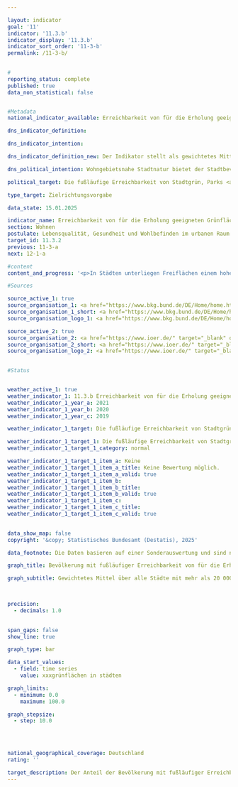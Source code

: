 ```yaml
---

layout: indicator        
goal: '11'        
indicator: '11.3.b'        
indicator_display: '11.3.b'        
indicator_sort_order: '11-3-b'        
permalink: /11-3-b/        
        

#
reporting_status: complete        
published: true        
data_non_statistical: false        


#Metadata        
national_indicator_available: Erreichbarkeit von für die Erholung geeigneten Grünflächen in Städten        

dns_indicator_definition:         

dns_indicator_intention:         

dns_indicator_definition_new: Der Indikator stellt als gewichtetes Mittel über alle Städte mit mehr als 20&nbsp;000&nbsp;Einwohnerinnen und Einwohner den Anteil der Bevölkerung (in Prozent) dar, der in fußläufiger Entfernung (maximal 300&nbsp;m Luftlinie) zu, für die Erholung geeigneten, Grünflächen mit einer definierten Mindestgröße von einem Hektar wohnt.        

dns_political_intention: Wohngebietsnahe Stadtnatur bietet der Stadtbevölkerung wichtige Räume für Erholung, Bewegung, Sport, Naturerfahrung und Begegnung und sorgt für eine Anpassung an Wetterextreme, wie <abbr title="zum Beispiel" tabindex="0">z. B.</abbr> durch Kühlung in Hitzeperioden, Frischlufterzeugung oder durch Regenrückhalt bei Starkregenereignissen. Sie hat somit eine große Bedeutung für Umweltgerechtigkeit und Lebensqualität inklusive körperlichem und psychischem Wohlbefinden. So ist die Lebensqualität im direkten Wohnumfeld umso höher, je näher der Versorgungsgrad bei 100&nbsp;Prozent liegt. Stadtnatur bietet zudem vielfältige Lebensräume für Pflanzen und Tiere und leistet so einen Betrag zur Erhaltung der biologischen Vielfalt.        

political_target: Die fußläufige Erreichbarkeit von Stadtgrün, Parks <abbr title="und so weiter (et cetera)" tabindex="0">etc.</abbr> in Städten soll perspektivisch für alle Bewohnerinnen und Bewohner ermöglicht werden        

type_target: Zielrichtungsvorgabe        

data_state: 15.01.2025        

indicator_name: Erreichbarkeit von für die Erholung geeigneten Grünflächen in Städten        
section: Wohnen        
postulate: Lebensqualität, Gesundheit und Wohlbefinden im urbanen Raum erhalten und steigern        
target_id: 11.3.2        
previous: 11-3-a        
next: 12-1-a        

#content         
content_and_progress: '<p>In Städten unterliegen Freiflächen einem hohen Nutzungsdruck. Eine zentrale Herausforderung der Stadt- und Raumplanung besteht darin, ausreichend Flächen für Wohn- und Nichtwohngebäude bereitzustellen und gleichzeitig die Ausdehnung der Siedlungsflächen zu begrenzen. Das <a href="https://dns-indikatoren.de/11-1-a/">Ziel 11.1.a</a> der Deutschen Nachhaltigkeitsstrategie fordert, dass die Ausweitung der Siedlungs- und Verkehrsfläche bis 2030&nbsp;auf maximal 30&nbsp;Hektar pro Tag zurückgehen und ab 2050&nbsp;netto überhaupt keine Ausweitung der Siedlungs- und Verkehrsfläche stattfinden soll.<br><br>Internationale Strategien und Zielsetzungen, wie die <abbr title="Europäische Union" tabindex="0">EU</abbr>-Biodiversitätsstrategie 2030&nbsp;und die <abbr title="Europäische Union" tabindex="0">EU</abbr>-Verordnung zur Wiederherstellung der Natur, betonen die Bedeutung der Erhaltung und Wiederherstellung von Grünflächen in städtischen Gebieten. Der Bericht „Urban Green Space and Health“ der Weltgesundheitsorganisation (<abbr title="World Health Organization (Weltgesundheitsorganisation)" tabindex="0">WHO</abbr>) aus dem Jahr 2017&nbsp;hebt die positiven gesundheitlichen Auswirkungen von Grünflächen hervor, während der World Cities Report 2022&nbsp;der <abbr title="United Nations (Vereinte Nationen)" tabindex="0">UN</abbr>-HABITAT (Programm der Vereinten Nationen für menschliche Siedlungen) die Rolle grüner Infrastruktur für eine nachhaltige städtische Entwicklung unterstreicht.<br><br>Der vom Leibniz-Institut für ökologische Raumentwicklung (IÖR) berechnete Indikator quantifiziert auf bundesweiter Ebene den Anteil der städtischen Bevölkerung, der öffentlich zugängliche Grün- oder Wasserflächen innerhalb einer fußläufigen Entfernung von 500&nbsp;Metern von seinem Wohnort erreicht. Diese Entfernung entspricht einer maximalen Luftliniendistanz von etwa 300&nbsp;Metern, die in etwa 10&nbsp;bis 15&nbsp;Minuten zu Fuß zurückgelegt werden kann. Real existierende Barrieren, wie fehlende Bahn- oder Autobahnübergänge, Brücken über Fließgewässer oder ähnliche infrastrukturelle Hemmnisse, die in einzelnen Fällen die tatsächliche Wegstrecke erheblich verlängern können, werden in der Analyse nicht berücksichtigt.<br><br>Die Datengrundlage für die öffentlich zugänglichen Grün- oder Wasserflächen ist das Digitale Basis-Landschaftsmodell (ATKIS Basis-DLM) der deutschen Vermessungsverwaltungen. In die Analyse flossen vegetationsbestandene und wasserbedeckte Flächen ein, die öffentlich zugänglich sind und potenziell eine Erholungswirkung besitzen. Berücksichtigt wurden vielfältige Nutzungsarten, darunter passive Erholung durch Betrachtung, sportliche Aktivitäten oder sozial-interaktive Formen der Erholung. Beispiele für solche Flächen sind Parks, Friedhöfe, Wälder und Gewässerflächen. Kleingartenanlagen wurden ebenfalls in die Flächenauswahl einbezogen, da sie tendenziell öffentlich zugänglich sind und ein Bestandteil des Grünsystems der Städte und Gemeinden darstellen. Für alle Nutzungsarten gilt, dass nur Flächen mit einer Mindestgröße von einem Hektar in die Berechnung einbezogen wurden.<br><br>Zur Ermittlung des Indikatorwertes wurde für alle berücksichtigten Flächen ein Puffer von 300&nbsp;Metern erstellt. Diese Pufferpolygone wurden mit dem Datensatz „Haushalte Einwohner Bund“ (HH-EW-Bund) des Bundesamtes für Kartographie und Geodäsie (<abbr title="Bundesamt für Kartographie und Geodäsie" tabindex="0">BKG</abbr>) verschnitten. Wohnhäuser innerhalb der Pufferzone wurden mit einem Attribut zur Erreichbarkeit von Grün- oder Wasserflächen versehen. In die Berechnung des Indikators gehen alle deutschen Städte mit mindestens 20&nbsp;000&nbsp;Einwohnerinnen und Einwohnern ein, insgesamt 666&nbsp;Städte (Stand: 2020). Diese Auswahl bleibt über alle Berichtsjahre hinweg konstant.<br><br>Der Indikatorwert wird als prozentualer Anteil der Einwohnerzahl in den als erreichbar gekennzeichneten Wohnhäusern an der gesamten städtischen Bevölkerung berechnet. Anschließend wird der bundesweite Durchschnitt als bevölkerungsgewichteter Mittelwert aller Städte ermittelt. Zwischen 2019&nbsp;und 2021&nbsp;zeigte der Indikator nur geringe Schwankungen, wobei 2021&nbsp;etwa 83,3&nbsp;% der Bevölkerung in den betrachteten Städten Zugang zu erholungsrelevanten Grün- oder Wasserflächen im Umkreis von 300&nbsp;Metern ihres Wohnorts hatten. Von den insgesamt 48,8&nbsp;Millionen Stadtbewohnerinnen und Stadtbewohnern der betrachteten Städte hatten 40,6&nbsp;Millionen fußläufigen Zugang zu öffentlich zugänglichen Grün- oder Wasserflächen, während für etwa 8,1&nbsp;Millionen Menschen kein solcher Zugang bestand.<br><br>Die Ergebnisse zeigen, dass ein großer Teil der Stadtbevölkerung Zugang zu erholungsrelevanten Grün- oder Wasserflächen hat. Dennoch lassen die Daten der drei Berichtsjahre keine Entwicklung erkennen, die die angestrebte flächendeckende Versorgung aller Stadtbewohnerinnen und Stadtbewohner als erreichbar erscheinen lässt. Von den 666&nbsp;untersuchten Städten erreichten 244&nbsp;einen Versorgungsgrad von mindestens 90&nbsp;%. In zehn Städten (Ennepetal, Netphen, Wiehl, Schmallenberg, Idar-Oberstein, Lennestadt, Overath, Greiz, Schramberg, Wipperfürth) haben über 99&nbsp;% der Bevölkerung Zugang zu erholungsrelevanten Grün- oder Wasserflächen, während in vier Städten (Viernheim, Fellbach, Kaarst und Schwetzingen) der Versorgungsgrad unter 50&nbsp;% liegt.<br><br>Der Indikator erfasst jedoch nicht den Charakter von Wohngebieten: Einerseits könnte ein Teil der nicht versorgten Gebiete in weniger dicht besiedelten Vororten liegen, in denen größere Grünflächen seltener sind, die Bewohnerinnen und Bewohner jedoch häufig über private Gärten verfügen und von der aufgelockerten Bebauung profitieren. Zudem bleiben durch die Fokussierung auf Grün- und Wasserflächen Bereiche unberücksichtigt, die ebenfalls Freizeit- und Erholungseffekte bieten können, wie etwa Spielplätze, Skateranlagen oder Fußgängerzonen.<br><br>Andererseits bleiben durch die Darstellung des reinen Vorhandenseins von Grünflächen in der Umgebung, Umfang und Qualität der Versorgung an Grünflächen unberücksichtigt. Die Bevölkerung in sehr dicht besiedelten Gebieten mit wenigen kleinen Grünflächen in der Umgebung geht genauso in den Indikator ein wie die Bevölkerung in eher dünn besiedelten Bereichen, der pro Person eine deutlich größere erholungsrelevante Grünfläche zur Verfügung steht. Auch werden die (nach subjektivem Empfinden) stark unterschiedlichen Erholungseffekte der verschiedenen Flächenarten nicht berücksichtigt.</p>'                

#Sources        

source_active_1: true
source_organisation_1: <a href="https://www.bkg.bund.de/DE/Home/home.html" target="_blank" onclick="return confirm_alert('vom BKG', 'De')">Bundesamt für Kartographie und Geodäsie</a>
source_organisation_1_short: <a href="https://www.bkg.bund.de/DE/Home/home.html" target="_blank" onclick="return confirm_alert('vom BKG', 'De')">Bundesamt für Kartographie und Geodäsie</a>
source_organisation_logo_1: <a href="https://www.bkg.bund.de/DE/Home/home.html" target="_blank" onclick="return confirm_alert('vom BKG', 'De')"><img src="https://dnsTestEnvironment.github.io/dns-indicators/public/OrgImgDe/bkg.png" alt="Bundesamt für Kartographie und Geodäsie" title=" Klicken Sie hier um zur Homepage der Organisation Bundesamt für Kartographie und Geodäsie zu gelangen." style="height:60px; width:148px; border:transparent"/></a>

source_active_2: true
source_organisation_2: <a href="https://www.ioer.de/" target="_blank" onclick="return confirm_alert('des Leibniz-Instituts für ökologische Raumentwicklung', 'De')">Leibniz-Institut für ökologische Raumentwicklung</a>
source_organisation_2_short: <a href="https://www.ioer.de/" target="_blank" onclick="return confirm_alert('des Leibniz-Instituts für ökologische Raumentwicklung', 'De')">Leibniz-Institut für ökologische Raumentwicklung</a>
source_organisation_logo_2: <a href="https://www.ioer.de/" target="_blank" onclick="return confirm_alert('des Leibniz-Instituts für ökologische Raumentwicklung', 'De')"><img src="https://dnsTestEnvironment.github.io/dns-indicators/public/OrgImgDe/ioer.png" alt="Leibniz-Institut für ökologische Raumentwicklung" title=" Klicken Sie hier um zur Homepage der Organisation Leibniz-Institut für ökologische Raumentwicklung zu gelangen." style="height:60px; width:148px; border:transparent"/></a>
        

#Status        


weather_active_1: true
weather_indicator_1: 11.3.b Erreichbarkeit von für die Erholung geeigneten Grünflächen in Städten
weather_indicator_1_year_a: 2021
weather_indicator_1_year_b: 2020
weather_indicator_1_year_c: 2019

weather_indicator_1_target: Die fußläufige Erreichbarkeit von Stadtgrün, Parks <abbr title="und so weiter (et cetera)" tabindex="0">etc.</abbr> in Städten soll perspektivisch für alle Bewohnerinnen und Bewohner ermöglicht werden

weather_indicator_1_target_1: Die fußläufige Erreichbarkeit von Stadtgrün, Parks <abbr title="und so weiter (et cetera)" tabindex="0">etc.</abbr> in Städten soll perspektivisch für alle Bewohnerinnen und Bewohnerer möglicht werden
weather_indicator_1_target_1_category: normal

weather_indicator_1_target_1_item_a: Keine
weather_indicator_1_target_1_item_a_title: Keine Bewertung möglich.
weather_indicator_1_target_1_item_a_valid: true
weather_indicator_1_target_1_item_b: 
weather_indicator_1_target_1_item_b_title: 
weather_indicator_1_target_1_item_b_valid: true
weather_indicator_1_target_1_item_c: 
weather_indicator_1_target_1_item_c_title: 
weather_indicator_1_target_1_item_c_valid: true        
        

data_show_map: false        
copyright: '&copy; Statistisches Bundesamt (Destatis), 2025'        

data_footnote: Die Daten basieren auf einer Sonderauswertung und sind nicht öffentlich zugänglich.        

graph_title: Bevölkerung mit fußläufiger Erreichbarkeit von für die Erholung geeigneten Grünflächen in Städten        

graph_subtitle: Gewichtetes Mittel über alle Städte mit mehr als 20 000 Einwohnerinnen und Einwohner        

        

precision: 
  - decimals: 1.0
            

span_gaps: false        
show_line: true        

graph_type: bar                

data_start_values: 
  - field: time series
    value: xxxgrünflächen in städten        

graph_limits: 
  - minimum: 0.0
    maximum: 100.0        

graph_stepsize: 
  - step: 10.0
            

                        

national_geographical_coverage: Deutschland                
rating: ''        

target_description: Der Anteil der Bevölkerung mit fußläufiger Erreichbarkeit von für die Erholung geeigneten Grünflächen in Städten soll steigen.<br><br>Keine Bewertung möglich. Zu wenig Datenpunkte.        
---
```


